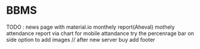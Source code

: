 # BBMS

TODO : news page with material.io
       monthely report(Aheval)
       mothely attendance report via chart
       for mobile attandance try the percenrage bar on side 
       option to add images // after new server buy
       add footer
